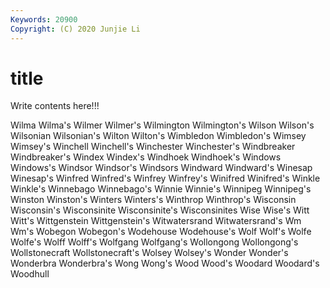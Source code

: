 ```yaml
---
Keywords: 20900
Copyright: (C) 2020 Junjie Li
---
```


# title

Write contents here!!!
 
Wilma 
Wilma's 
Wilmer 
Wilmer's 
Wilmington 
Wilmington's 
Wilson 
Wilson's
Wilsonian 
Wilsonian's 
Wilton 
Wilton's 
Wimbledon 
Wimbledon's 
Wimsey 
Wimsey's 
Winchell 
Winchell's
Winchester 
Winchester's 
Windbreaker 
Windbreaker's 
Windex 
Windex's 
Windhoek 
Windhoek's 
Windows 
Windows's
Windsor 
Windsor's 
Windsors 
Windward 
Windward's 
Winesap 
Winesap's 
Winfred 
Winfred's 
Winfrey
Winfrey's 
Winifred 
Winifred's 
Winkle 
Winkle's 
Winnebago 
Winnebago's 
Winnie 
Winnie's 
Winnipeg
Winnipeg's 
Winston 
Winston's 
Winters 
Winters's 
Winthrop 
Winthrop's 
Wisconsin 
Wisconsin's 
Wisconsinite
Wisconsinite's 
Wisconsinites 
Wise 
Wise's 
Witt 
Witt's 
Wittgenstein 
Wittgenstein's 
Witwatersrand 
Witwatersrand's
Wm 
Wm's 
Wobegon 
Wobegon's 
Wodehouse 
Wodehouse's 
Wolf 
Wolf's 
Wolfe 
Wolfe's
Wolff 
Wolff's 
Wolfgang 
Wolfgang's 
Wollongong 
Wollongong's 
Wollstonecraft 
Wollstonecraft's 
Wolsey 
Wolsey's
Wonder 
Wonder's 
Wonderbra 
Wonderbra's 
Wong 
Wong's 
Wood 
Wood's 
Woodard 
Woodard's
Woodhull 

